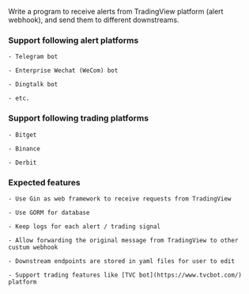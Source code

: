 
Write a program to receive alerts from TradingView platform (alert webhook), and send them to different downstreams.


### Support following alert platforms

    - Telegram bot

    - Enterprise Wechat (WeCom) bot

    - Dingtalk bot

    - etc.


### Support following trading platforms

    - Bitget

    - Binance

    - Derbit


### Expected features

    - Use Gin as web framework to receive requests from TradingView

    - Use GORM for database

    - Keep logs for each alert / trading signal

    - Allow forwarding the original message from TradingView to other custum webhook

    - Downstream endpoints are stored in yaml files for user to edit

    - Support trading features like [TVC bot](https://www.tvcbot.com/) platform




